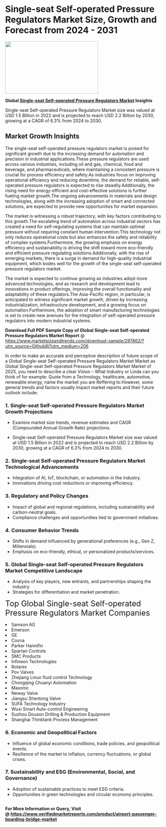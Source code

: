 <H1>Single-seat Self-operated Pressure Regulators Market Size, Growth and Forecast from 2024 - 2031</H1><img class="aligncenter size-medium wp-image-584254" src="https://thirdeyenews.in/wp-content/uploads/2024/09/Global-Market-Research-300x168.jpeg" alt="" width="300" height="168" /><p><strong>Global&nbsp;<a href="https://www.marketsizeandtrends.com/download-sample/297862/?utm_source=Github8j?utm_medium=206">Single-seat Self-operated Pressure Regulators Market</a> Insights</strong></p><p>Single-seat Self-operated Pressure Regulators Market size was valued at USD 1.5 Billion in 2022 and is projected to reach USD 2.2 Billion by 2030, growing at a CAGR of 6.3% from 2024 to 2030.</p><p><h2>Market Growth Insights</h2> <p>The single-seat self-operated pressure regulators market is poised for significant growth due to the increasing demand for automation and precision in industrial applications.These pressure regulators are used across various industries, including oil and gas, chemical, food and beverage, and pharmaceuticals, where maintaining a consistent pressure is crucial for process efficiency and safety.As industries focus on improving operational efficiency and reducing downtime, the demand for reliable, self-operated pressure regulators is expected to rise steadily.Additionally, the rising need for energy-efficient and cost-effective solutions is further fueling market growth.The ongoing advancements in materials and design technologies, along with the increasing adoption of smart and connected solutions, are expected to provide new opportunities for market expansion.</p> <p>The market is witnessing a robust trajectory, with key factors contributing to this growth.The escalating trend of automation across industrial sectors has created a need for self-regulating systems that can maintain optimal pressure without requiring constant human intervention.This technology not only reduces operational costs but also enhances the safety and reliability of complex systems.Furthermore, the growing emphasis on energy efficiency and sustainability is driving the shift toward more eco-friendly and efficient pressure regulating solutions.Additionally, with the rise of emerging markets, there is a surge in demand for high-quality industrial equipment, which bodes well for the growth of the single-seat self-operated pressure regulators market.</p> <p>The market is expected to continue growing as industries adopt more advanced technologies, and as research and development lead to innovations in product offerings, improving the overall functionality and adaptability of these regulators.The Asia-Pacific region, in particular, is anticipated to witness significant market growth, driven by increasing industrialization, infrastructure development, and a growing focus on automation.Furthermore, the adoption of smart manufacturing technologies is set to create new avenues for the integration of self-operated pressure regulators into modern industrial systems.</p> <p></p><p><span class=""><strong>Download Full PDF Sample Copy of Global Single-seat Self-operated Pressure Regulators Market Report</strong> @ <a href="https://www.marketsizeandtrends.com/download-sample/297862/?utm_source=Github8j?utm_medium=206" target="_blank">https://www.marketsizeandtrends.com/download-sample/297862/?utm_source=Github8j?utm_medium=206</a></span></p><p>In order to make an accurate and perceptive description of future scope of a Global&nbsp;Single-seat Self-operated Pressure Regulators Market Market as Global&nbsp;Single-seat Self-operated Pressure Regulators Market Market of 2025, you need to describe a clear Vision &ndash; What Industry or Linda can you think of for example: Quote from a Technology, healthcare, automotive, renewable energy, name the market you are Reffering to.However, some general trends and factors usually impact market reports and their future outlook include:</p><h3>1.&nbsp;<strong>Single-seat Self-operated Pressure Regulators Market Growth Projections</strong></h3><ul><li>Examine market size trends, revenue estimates and CAGR (Compounded Annual Growth Rate) projections.</li><li><p>Single-seat Self-operated Pressure Regulators Market size was valued at USD 1.5 Billion in 2022 and is projected to reach USD 2.2 Billion by 2030, growing at a CAGR of 6.3% from 2024 to 2030.</p></li></ul><h3>2.&nbsp;<strong>Single-seat Self-operated Pressure Regulators Market Technological Advancements</strong></h3><ul><li>Integration of AI, IoT, blockchain, or automation in the industry.</li><li>Innovations driving cost reductions or improving efficiency.</li></ul><h3>3.&nbsp;<strong>Regulatory and Policy Changes</strong></h3><ul><li>Impact of global and regional regulations, including sustainability and carbon-neutral goals.</li><li>Compliance challenges and opportunities tied to government initiatives.</li></ul><h3>4.&nbsp;<strong>Consumer Behavior Trends</strong></h3><ul><li>Shifts in demand influenced by generational preferences (e.g., Gen Z, Millennials).</li><li>Emphasis on eco-friendly, ethical, or personalized products/services.</li></ul><h3>5.&nbsp;<strong>Global Single-seat Self-operated Pressure Regulators Market Competitive Landscape</strong></h3><ul><li>Analysis of key players, new entrants, and partnerships shaping the industry.</li><li>Strategies for differentiation and market penetration.</li></ul><p data-pm-slice="1 1 []"><span style="color: inherit; font-family: inherit; font-size: 25px;">Top Global Single-seat Self-operated Pressure Regulators Market Companies</span></p><div class="" data-test-id=""><p><li>Samson AG</li><li> Emerson</li><li> GE</li><li> Covna</li><li> Parker Hannifin</li><li> Spartan Controls</li><li> SMC Products</li><li> Infineon Technologies</li><li> Rotarex</li><li> Pov Valves</li><li> Zhejiang Linuo fluid control Technology</li><li> Chongqing Chuanyi Automation</li><li> Maxonic</li><li> Neway Valve</li><li> Jiangsu Shentong Valve</li><li> SUFA Technology Industry</li><li> Wuxi Smart Auto-control Engineering</li><li> Suzhou Douson Drilling & Production Equipment</li><li> Shanghai Thinktank Process Management</li></p></div><h3>6.&nbsp;<strong>Economic and Geopolitical Factors</strong></h3><ul><li>Influence of global economic conditions, trade policies, and geopolitical events.</li><li>Resilience of the market to inflation, currency fluctuations, or global crises.</li></ul><h3>7.&nbsp;<strong>Sustainability and ESG (Environmental, Social, and Governance)</strong></h3><ul><li>Adoption of sustainable practices to meet ESG criteria.</li><li>Opportunities in green technologies and circular economy principles.</li></ul><h2><strong style="font-size: 14px;">For More Information or Query, Visit @&nbsp;</strong><a style="background-color: #ffffff; font-size: 14px;" href="https://www.marketsizeandtrends.com/report/single-seat-self-operated-pressure-regulators-market/" target="_blank">https://www.verifiedmarketreports.com/product/airport-passenger-boarding-bridge-market</a></h2>